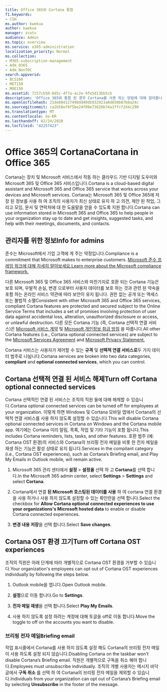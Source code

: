 ```yaml
---
title: Office 365와 Cortana 통합
f1.keywords:
- CSH
ms.author: kwekua
author: kwekua
manager: scotv
audience: Admin
ms.topic: overview
ms.service: o365-administration
localization_priority: Normal
ms.collection:
- M365-subscription-management
- Adm_O365
- Adm_NonTOC
search.appverid:
- BCS160
- MET150
- MOE150
ms.assetid: 7257cb50-0d5c-4f7a-ac2e-9fe5d13bb5cb
description: 'Office 365와 통합 된 경우 Cortana를 사용 하는 방법에 대해 알아봅니다. 관리 센터에서 Cortana를 해제 하 여 조직의 데이터에 대 한 액세스를 제한할 수 있습니다. '
ms.openlocfilehash: 21de80d127498dd40db932923a8d650b87b8a24c
ms.sourcegitcommit: ca2b58ef8f5be24f09e73620b74a1ffcf2d4c290
ms.translationtype: MT
ms.contentlocale: ko-KR
ms.lasthandoff: 02/24/2020
ms.locfileid: "42257423"
---
```

# <a name="cortana-in-office-365"></a><span data-ttu-id="a57b3-104">Office 365의 Cortana</span><span class="sxs-lookup"><span data-stu-id="a57b3-104">Cortana in Office 365</span></span>

<span data-ttu-id="a57b3-105">Cortana는 장치 및 Microsoft 서비스에서 작동 하는 클라우드 기반 디지털 도우미와 Microsoft 365 및 Office 365 서비스입니다.</span><span class="sxs-lookup"><span data-stu-id="a57b3-105">Cortana is a cloud-based digital assistant and Microsoft 365 and Office 365 service that works across your devices and Microsoft services.</span></span> <span data-ttu-id="a57b3-106">Cortana는 Microsoft 365 및 Office 365에 저장 된 정보를 사용 하 여 조직의 사용자가 최신 상태로 유지 하 고 의견, 제안 된 작업, 그리고 모임, 문서 및 연락처에 대 한 도움말을 얻을 수 있도록 지원 합니다.</span><span class="sxs-lookup"><span data-stu-id="a57b3-106">Cortana can use information stored in Microsoft 365 and Office 365 to help people in your organization stay up to date and get insights, suggested tasks, and help with their meetings, documents, and contacts.</span></span>
  
## <a name="info-for-admins"></a><span data-ttu-id="a57b3-107">관리자를 위한 정보</span><span class="sxs-lookup"><span data-stu-id="a57b3-107">Info for admins</span></span>

<span data-ttu-id="a57b3-108">준수는 Microsoft에서 기업 고객에 게 주는 약정입니다.</span><span class="sxs-lookup"><span data-stu-id="a57b3-108">Compliance is a commitment that Microsoft makes to enterprise customers.</span></span> [<span data-ttu-id="a57b3-109">Microsoft 준수 프레임 워크에 대해 자세히 알아보세요.</span><span class="sxs-lookup"><span data-stu-id="a57b3-109">Learn more about the Microsoft compliance framework.</span></span>](https://go.microsoft.com/fwlink/p/?LinkId=2109173)

<span data-ttu-id="a57b3-110">다른 Microsoft 365 및 Office 365 서비스와 마찬가지로 호환 되는 Cortana 기능은 보호 되며, 우발적 손실, 변경 으로부터 사용자 데이터를 보호 하는 것과 관련 된 약속을 포함 하는 온라인 서비스 약관에 따라 보안이 유지 됩니다. 권한 없는 공개 또는 액세스 또는 불법적 소멸</span><span class="sxs-lookup"><span data-stu-id="a57b3-110">Consistent with other Microsoft 365 and Office 365 services, compliant Cortana features are protected and secured subject to the Online Service Terms that includes a set of promises involving protection of user data against accidental loss, alteration, unauthorized disclosure or access, or unlawful destruction.</span></span> <span data-ttu-id="a57b3-111">다른 모든 Cortana 기능 (즉, Cortana 선택적 연결 서비스)은 [Microsoft 서비스 계약](https://go.microsoft.com/fwlink/p/?LinkId=2109174) 및 [Microsoft 개인정보 취급 방침](https://go.microsoft.com/fwlink/p/?LinkId=2109175) 을 따릅니다.</span><span class="sxs-lookup"><span data-stu-id="a57b3-111">All other Cortana features (i.e., Cortana optional connected services) are subject to the [Microsoft Services Agreement](https://go.microsoft.com/fwlink/p/?LinkId=2109174) and  [Microsoft Privacy Statement.](https://go.microsoft.com/fwlink/p/?LinkId=2109175)</span></span>

<span data-ttu-id="a57b3-112">Cortana 서비스는 사용자가 제어할 수 있는 **규격** 및 **선택적 연결 서비스로**두 가지 데이터 범주로 나뉩니다.</span><span class="sxs-lookup"><span data-stu-id="a57b3-112">Cortana services are broken into two data categories, **compliant** and **optional connected services**, which you can control.</span></span>

## <a name="turn-off-cortana-optional-connected-services"></a><span data-ttu-id="a57b3-113">Cortana 선택적 연결 된 서비스 해제</span><span class="sxs-lookup"><span data-stu-id="a57b3-113">Turn off Cortana optional connected services</span></span>

<span data-ttu-id="a57b3-114">Cortana 선택적인 연결 된 서비스는 조직의 직원 들에 대해 해제할 수 있습니다.</span><span class="sxs-lookup"><span data-stu-id="a57b3-114">Cortana optional connected services can be turned off for employees at your organization.</span></span> <span data-ttu-id="a57b3-115">이렇게 하면 Windows 및 Cortana 모바일 앱에서 Cortana의 선택적 연결 서비스를 사용 하지 않도록 설정할 수 있습니다.</span><span class="sxs-lookup"><span data-stu-id="a57b3-115">This will disable Cortana optional connected services in Cortana on Windows and the Cortana mobile app.</span></span> <span data-ttu-id="a57b3-116">여기에는 Cortana 미리 알림, 목록, 작업 및 기타 기능이 포함 됩니다.</span><span class="sxs-lookup"><span data-stu-id="a57b3-116">This includes Cortana reminders, lists, tasks, and other features.</span></span> <span data-ttu-id="a57b3-117">호환 범주 (예: Cortana OST 환경)의 서비스와 Cortana의 브리핑 전자 메일을 비롯 한 전자 메일을 재생 하는 기능은 활성 상태로 유지 됩니다.</span><span class="sxs-lookup"><span data-stu-id="a57b3-117">Services in the compliant category (i.e., Cortana OST experiences), such as Cortana’s Briefing email, and Play My Emails in Outlook mobile, will remain active.</span></span>

1. <span data-ttu-id="a57b3-118">Microsoft 365 관리 센터에서 **설정** > **설정을** 선택 하 고 **Cortana**를 선택 합니다.</span><span class="sxs-lookup"><span data-stu-id="a57b3-118">In the Microsoft 365 admin center, select **Settings** > **Settings** and select **Cortana**.</span></span>

4. <span data-ttu-id="a57b3-119">Cortana에서 연결 **된 Microsoft 호스팅된 데이터를 사용** 하 여 cortana 연결 환경을 사용 하거나 사용 하지 않도록 설정할 수 있는 확인란을 선택 합니다.</span><span class="sxs-lookup"><span data-stu-id="a57b3-119">Select the checkbox for **Allow Cortana optional connected experiences to use your organizations's Microsoft hosted data** to enable or disable Cortana connected experiences.</span></span>

5. <span data-ttu-id="a57b3-120">**변경 내용 저장**을 선택 합니다.</span><span class="sxs-lookup"><span data-stu-id="a57b3-120">Select **Save changes**.</span></span>

## <a name="turn-off-cortana-ost-experiences"></a><span data-ttu-id="a57b3-121">Cortana OST 환경 끄기</span><span class="sxs-lookup"><span data-stu-id="a57b3-121">Turn off Cortana OST experiences</span></span>

<span data-ttu-id="a57b3-122">조직의 직원은 아래 단계에 따라 개별적으로 Cortana OST 환경을 거부할 수 있습니다.</span><span class="sxs-lookup"><span data-stu-id="a57b3-122">Your organization's employees can opt out of Cortana OST experiences individually by following the steps below.</span></span>

1. <span data-ttu-id="a57b3-123">Outlook mobile을 엽니다.</span><span class="sxs-lookup"><span data-stu-id="a57b3-123">Open Outlook mobile.</span></span>

2. <span data-ttu-id="a57b3-124">**설정**으로 이동 합니다.</span><span class="sxs-lookup"><span data-stu-id="a57b3-124">Go to **Settings**.</span></span>
  
3. <span data-ttu-id="a57b3-125">**전자 메일 재생**을 선택 합니다.</span><span class="sxs-lookup"><span data-stu-id="a57b3-125">Select **Play My Emails**.</span></span>

4. <span data-ttu-id="a57b3-126">사용 하지 않도록 설정 하려는 계정에 대해 토글을 off로 이동 합니다.</span><span class="sxs-lookup"><span data-stu-id="a57b3-126">Move the toggle to off on the accounts you want to disable.</span></span>

### <a name="briefing-email"></a><span data-ttu-id="a57b3-127">브리핑 전자 메일</span><span class="sxs-lookup"><span data-stu-id="a57b3-127">Briefing email</span></span>

<span data-ttu-id="a57b3-128">작업 표시줄에서 Cortana를 사용 하지 않도록 설정 해도 Cortana의 브리핑 전자 메일이 사용 하도록 설정 되지 않습니다.</span><span class="sxs-lookup"><span data-stu-id="a57b3-128">Disabling Cortana on the taskbar won't disable Cortana’s Briefing email.</span></span> <span data-ttu-id="a57b3-129">직원은 개별적으로 구독을 취소 해야 합니다.</span><span class="sxs-lookup"><span data-stu-id="a57b3-129">Employees must unsubscribe individually.</span></span> <span data-ttu-id="a57b3-130">조직의 개별 사용자는 메시지 바닥글에서 **구독 취소** 를 선택 하 여 Cortana의 브리핑 전자 메일을 제외할 수 있습니다.</span><span class="sxs-lookup"><span data-stu-id="a57b3-130">Individuals from your organization can opt out of Cortana’s Briefing email by selecting **Unsubscribe** in the footer of the message.</span></span>